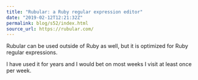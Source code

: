 ```yaml
---
title: "Rubular: a Ruby regular expression editor"
date: "2019-02-12T12:21:32Z"
permalink: blog/s52/index.html
source_url: https://rubular.com/
---
```


Rubular can be used outside of Ruby as well, but it is optimized for Ruby regular expressions.

I have used it for years and I would bet on most weeks I visit at least once per week.
